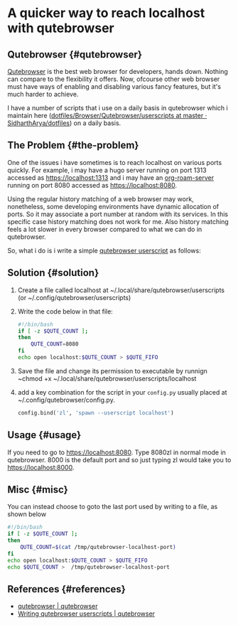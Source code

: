 # A quicker way to reach localhost with qutebrowser


## Qutebrowser {#qutebrowser}

[Qutebrowser](https://qutebrowser.org/) is the best web browser for developers, hands down. Nothing can compare to the flexibility it offers. Now, ofcourse other web browser must have ways of enabling and disabling various fancy features, but it's much harder to achieve.

I have a number of scripts that i use on a daily basis in qutebrowser which i maintain here ([dotfiles/Browser/Qutebrowser/userscripts at master · SidharthArya/dotfiles](https://github.com/SidharthArya/dotfiles/tree/master/Browser/Qutebrowser/userscripts)) on a daily basis.


## The Problem {#the-problem}

One of the issues i have sometimes is to reach localhost on various ports quickly. For example, i may have a hugo server running on port 1313 accessed as <https://localhost:1313> and i may have an [org-roam-server](https://github.com/org-roam/org-roam-server) running on port 8080 accessed as <https://localhost:8080>.

Using the regular history matching of a web browser may work, nonetheless, some developing environments have dynamic allocation of ports. So it may associate a port number at random with its services. In this specific case history matching does not work for me. Also history matching feels a lot slower in every browser compared to what we can do in qutebrowser.

So, what i do is i write a simple [qutebrowser userscript](https://qutebrowser.org/doc/userscripts.html) as follows:


## Solution {#solution}

1.  Create a file called localhost at ~/.local/share/qutebrowser/userscripts (or ~/.config/qutebrowser/userscripts)
2.  Write the code below in that file:

    ```bash
    #!/bin/bash
    if [ -z $QUTE_COUNT ];
    then
        QUTE_COUNT=8080
    fi
    echo open localhost:$QUTE_COUNT > $QUTE_FIFO
    ```
3.  Save the file and change its permission to executable by runnign ~chmod +x ~/.local/share/qutebrowser/userscripts/localhost
4.  add a key combination for the script in your `config.py` usually placed at ~/.config/qutebrowser/config.py.

    ```python
    config.bind('zl', 'spawn --userscript localhost')
    ```


## Usage {#usage}

If you need to go to <https://localhost:8080>. Type 8080zl in normal mode in qutebrowser.
8000 is the default port and so just typing zl would take you to <https://localhost:8000>.


## Misc {#misc}

You can instead choose to goto the last port used by writing to a file, as shown below

```bash
#!/bin/bash
if [ -z $QUTE_COUNT ];
then
    QUTE_COUNT=$(cat /tmp/qutebrowser-localhost-port)
fi
echo open localhost:$QUTE_COUNT > $QUTE_FIFO
echo $QUTE_COUNT >  /tmp/qutebrowser-localhost-port
```


## References {#references}

-   [qutebrowser | qutebrowser](https://qutebrowser.org/)
-   [Writing qutebrowser userscripts | qutebrowser](https://qutebrowser.org/doc/userscripts.html)

